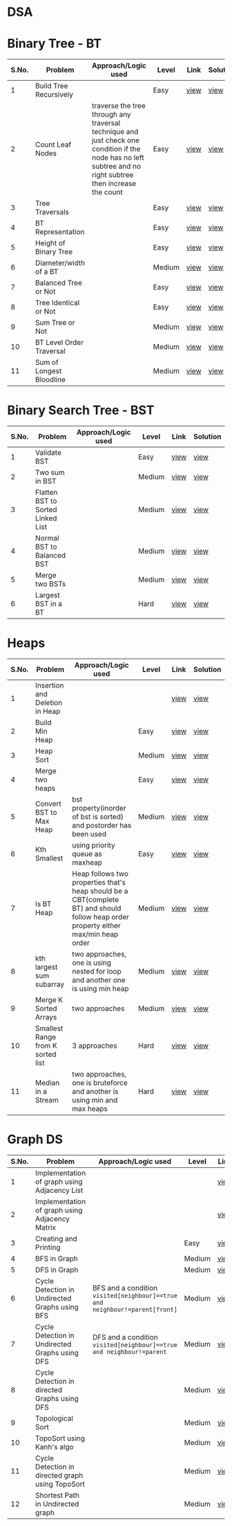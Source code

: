 # DSA

# Binary Tree - BT
S.No. | Problem | Approach/Logic used | Level | Link | Solution |
------|---------|---------------------|-------|------|----------|
1 | Build Tree Recursively  |  | Easy | [view](link) | [view](https://github.com/rishav197/DSA/blob/main/BinaryTree/BuildTree-recursive.cpp) 
2 | Count Leaf Nodes  | traverse the tree through any traversal technique and just check one condition if the node has no left subtree and no right subtree then increase the count | Easy | [view](https://www.naukri.com/code360/problems/count-leaf-nodes_893055?source=youtube&campaign=LoveBabbar_Codestudio&utm_source=youtube&utm_medium=affiliate&utm_campaign=LoveBabbar_Codestudio) | [view](https://github.com/rishav197/DSA/blob/main/BinaryTree/count-leaf-nodes.cpp) 
3 | Tree Traversals |  | Easy | [view](https://www.naukri.com/code360/problems/tree-traversal_981269?utm_source=striver&utm_medium=website&utm_campaign=a_zcoursetuf&nps=true) | [view](https://github.com/rishav197/DSA/blob/main/BinaryTree/Tree-traversals.cpp) 
4 | BT Representation |  | Easy | [view](https://www.geeksforgeeks.org/problems/binary-tree-representation/1?utm_source=youtube&utm_medium=collab_striver_ytdescription&utm_campaign=binary-tree-representation) | [view](https://github.com/rishav197/DSA/blob/main/BinaryTree/BT-representation.cpp) 
5 | Height of Binary Tree |  | Easy | [view](https://leetcode.com/problems/maximum-depth-of-binary-tree/description/) | [view](https://github.com/rishav197/DSA/blob/main/BinaryTree/height-of-BT.cpp) 
6 | Diameter/width of a BT |  | Medium | [view](https://www.geeksforgeeks.org/problems/diameter-of-binary-tree/1) | [view](https://github.com/rishav197/DSA/blob/main/BinaryTree/diameter-of-BT.cpp) 
7 | Balanced Tree or Not |  | Easy | [view](https://www.geeksforgeeks.org/problems/check-for-balanced-tree/1) | [view](https://github.com/rishav197/DSA/blob/main/BinaryTree/check-for-balancedTree.cpp) 
8 | Tree Identical or Not |  | Easy | [view](https://www.geeksforgeeks.org/problems/determine-if-two-trees-are-identical/1) | [view](https://github.com/rishav197/DSA/blob/main/BinaryTree/Tree-Identical-or-Not.cpp) 
9 | Sum Tree or Not |  | Medium | [view](https://www.geeksforgeeks.org/problems/sum-tree/1) | [view](https://github.com/rishav197/DSA/blob/main/BinaryTree/Sum-Tree-or-Not.cpp) 
10 | BT Level Order Traversal |  | Medium | [view](https://leetcode.com/problems/binary-tree-level-order-traversal/description/) | [view](https://github.com/rishav197/DSA/blob/main/BinaryTree/BT-level-order-trsl.cpp) 
11 | Sum of Longest Bloodline |  | Medium | [view](https://www.geeksforgeeks.org/problems/sum-of-the-longest-bloodline-of-a-tree/1) | [view](https://github.com/rishav197/DSA/blob/main/BinaryTree/sum-of-longest-Bloodline.cpp) 



# Binary Search Tree - BST
S.No. | Problem | Approach/Logic used | Level | Link | Solution |
------|---------|---------------------|-------|------|----------|
| 1 | Validate BST |  | Easy | [view](https://www.naukri.com/code360/problems/validate-bst_799483?leftPanelTab=0) | [view](https://github.com/rishav197/DSA/blob/main/BST/Validate-BST.cpp) |
| 2 | Two sum in BST |  | Medium | [view](https://www.naukri.com/code360/problems/two-sum-in-a-bst_1062631?leftPanelTab=0&leftPanelTabValue=PROBLEM) | [view](https://github.com/rishav197/DSA/blob/main/BST/two-sum-in-bst.cpp) |
| 3 | Flatten BST to Sorted Linked List |  | Medium | [view](https://www.naukri.com/code360/problems/flatten-bst-to-a-sorted-list_1169459?leftPanelTab=0&leftPanelTabValue=PROBLEM) | [view](https://github.com/rishav197/DSA/blob/main/BST/Flatten-BST-to-Sorted-LL.cpp) |
| 4 | Normal BST to Balanced BST |  | Medium | [view](https://www.naukri.com/code360/problems/normal-bst-to-balanced-bst_920472?leftPanelTab=0&leftPanelTabValue=PROBLEM) | [view](https://github.com/rishav197/DSA/blob/main/BST/Normal-bst-to-balanced-bst.cpp) |
| 5 | Merge two BSTs |  | Medium | [view](https://www.naukri.com/code360/problems/h_920474?leftPanelTab=0&utm_source=youtube&utm_medium=affiliate&utm_campaign=Lovebabbar) | [view](https://github.com/rishav197/DSA/blob/main/BST/merge-two-bsts.cpp) |
| 6 | Largest BST in a BT |  | Hard | [view](https://www.naukri.com/code360/problems/largest-bst-subtree_893103?leftPanelTab=0&utm_source=youtube&utm_medium=affiliate&utm_campaign=Lovebabbar&leftPanelTabValue=PROBLEM) | [view](https://github.com/rishav197/DSA/blob/main/BST/largest-BST-in-BT.cpp) |



# Heaps
S.No. | Problem | Approach/Logic used | Level | Link | Solution |
------|---------|---------------------|-------|------|----------|
| 1 | Insertion and Deletion in Heap |  |  | [view]() | [view](https://github.com/rishav197/DSA/blob/main/Heaps/Insertion-Deletion-in-heaps.cpp) |
| 2 | Build Min Heap |  | Easy | [view](https://www.naukri.com/code360/problems/build-min-heap_1171167?leftPanelTab=0&utm_source=youtube&utm_medium=affiliate&utm_campaign=Lovebabbar&leftPanelTabValue=PROBLEM) | [view](https://github.com/rishav197/DSA/blob/main/Heaps/build-min-heap.cpp) |
| 3 | Heap Sort |  | Medium | [view](https://leetcode.com/problems/sort-an-array/submissions/1443104945/) | [view](https://github.com/rishav197/DSA/blob/main/Heaps/heap-sort.cpp) |
| 4 | Merge two heaps |  | Easy | [view](https://www.geeksforgeeks.org/problems/merge-two-binary-max-heap0144/1) | [view](https://github.com/rishav197/DSA/blob/main/Heaps/merge-two-heaps.cpp) |
| 5 | Convert BST to Max Heap | bst property(inorder of bst is sorted) and postorder has been used | Medium | [view](https://www.geeksforgeeks.org/problems/bst-to-max-heap/1) | [view](https://github.com/rishav197/DSA/blob/main/Heaps/bst-to-max-heap.cpp) |
| 6 | Kth Smallest | using priority queue as maxheap | Easy | [view](https://www.geeksforgeeks.org/problems/kth-smallest-element5635/1) | [view](https://github.com/rishav197/DSA/blob/main/Heaps/kth-smallest.cpp) |
| 7 | Is BT Heap | Heap follows two properties that's heap should be a CBT(complete BT) and should follow heap order property either max/min heap order | Medium | [view](https://www.geeksforgeeks.org/problems/is-binary-tree-heap/1) | [view](https://github.com/rishav197/DSA/blob/main/Heaps/isBT-heap.cpp) |
| 8 | kth largest sum subarray | two approaches, one is using nested for loop and another one is using min heap | Medium | [view](https://www.naukri.com/code360/problems/k-th-largest-sum-contiguous-subarray_920398?leftPanelTab=0&leftPanelTabValue=PROBLEM) | [view](https://github.com/rishav197/DSA/blob/main/Heaps/kth-largest-sum-subarray.cpp) |
| 9 | Merge K Sorted Arrays | two approaches | Medium | [view](https://www.naukri.com/code360/problems/merge-k-sorted-arrays_975379?leftPanelTab=0&leftPanelTabValue=PROBLEM) | [view](https://github.com/rishav197/DSA/blob/main/Heaps/merge-K-sorted-arrays.cpp) |
| 10 | Smallest Range from K sorted list | 3 approaches | Hard | [view](https://www.naukri.com/code360/problems/smallest-range-from-k-sorted-list_1069356?leftPanelTab=0&leftPanelTabValue=PROBLEM) | [view](https://github.com/rishav197/DSA/blob/main/Heaps/Smallest-range-from-K-sorted-list.cpp) |
| 11 | Median in a Stream | two approaches, one is bruteforce and another is using min and max heaps | Hard | [view](https://www.naukri.com/code360/problems/median-in-a-stream_975268?leftPanelTab=0&leftPanelTabValue=PROBLEM) | [view](https://github.com/rishav197/DSA/blob/main/Heaps/median-in-a-stream.cpp) |


# Graph DS
S.No. | Problem | Approach/Logic used | Level | Link | Solution |
------|---------|---------------------|-------|------|----------|
| 1 | Implementation of graph using Adjacency List |  |  | [view]() | [view](https://github.com/rishav197/DSA/blob/main/Graph/basics-of-graph/adjacency-list.cpp) |
| 2 | Implementation of graph using Adjacency Matrix |  |  | [view]() | [view](https://github.com/rishav197/DSA/blob/main/Graph/basics-of-graph/adjacency-matrix.cpp) |
| 3 | Creating and Printing |  | Easy | [view](https://www.naukri.com/code360/problems/create-a-graph-and-print-it_1214551?topList=love-babbar-dsa-sheet-problems&leftPanelTab=0&leftPanelTabValue=PROBLEM) | [view](https://github.com/rishav197/DSA/blob/main/Graph/basics-of-graph/creating-and-printing.cpp) |
| 4 | BFS in Graph |  | Medium | [view](https://www.naukri.com/code360/problems/bfs-in-graph_973002?topList=love-babbar-dsa-sheet-problems&leftPanelTab=0&leftPanelTabValue=PROBLEM) | [view](https://github.com/rishav197/DSA/blob/main/Graph/BFS-and-DFS/BFS-in-graph.cpp) |
| 5 | DFS in Graph |  | Medium | [view]() | [view](https://github.com/rishav197/DSA/blob/main/Graph/BFS-and-DFS/DFS-in-graph.cpp) |
| 6 | Cycle Detection in Undirected Graphs using BFS | BFS and a condition `visited[neighbour]==true and neighbour!=parent[front]` | Medium | [view](https://www.naukri.com/code360/problems/cycle-detection-in-undirected-graph_1062670?topList=love-babbar-dsa-sheet-problems&leftPanelTab=0&leftPanelTabValue=PROBLEM) | [view](https://github.com/rishav197/DSA/blob/main/Graph/BFS-and-DFS/Cycle-detection-in-undirected-graph-using-BFS.cpp) |
| 7 | Cycle Detection in Undirected Graphs using DFS | DFS and a condition `visited[neighbour]==true and neighbour!=parent` | Medium | [view](https://www.naukri.com/code360/problems/cycle-detection-in-undirected-graph_1062670?topList=love-babbar-dsa-sheet-problems&leftPanelTab=0&leftPanelTabValue=PROBLEM) | [view](https://github.com/rishav197/DSA/blob/main/Graph/BFS-and-DFS/Cycle-detection-in-undirected-graph-using-DFS.cpp) |
| 8 | Cycle Detection in directed Graphs using DFS |  | Medium | [view](https://www.naukri.com/code360/problems/detect-cycle-in-a-directed-graph_1062626?leftPanelTab=0&leftPanelTabValue=PROBLEM) | [view](https://github.com/rishav197/DSA/blob/main/Graph/BFS-and-DFS/Cycle-detection-in-directed-graph-DFS.cpp) |
| 9 | Topological Sort |  | Medium | [view](https://www.naukri.com/code360/problems/topological-sort_982938?topList=love-babbar-dsa-sheet-problems&leftPanelTab=0&leftPanelTabValue=PROBLEM) | [view](https://github.com/rishav197/DSA/blob/main/Graph/Topological-Sort/topoSort-using-DFS.cpp) |
| 10 | TopoSort using Kanh's algo |  | Medium | [view](https://www.naukri.com/code360/problems/topological-sort_982938?topList=love-babbar-dsa-sheet-problems&leftPanelTab=0&leftPanelTabValue=PROBLEM) | [view](https://github.com/rishav197/DSA/blob/main/Graph/Topological-Sort/topoSort-using-Kahns-algo.cpp) |
| 11 | Cycle Detection in directed graph using TopoSort |  | Medium | [view](https://www.naukri.com/code360/problems/detect-cycle-in-a-directed-graph_1062626?leftPanelTab=0&leftPanelTabValue=PROBLEM) | [view](https://github.com/rishav197/DSA/blob/main/Graph/Topological-Sort/cycle-detection-in-directed-graph-using-topoSort.cpp) |
| 12 | Shortest Path in Undirected graph |  | Medium | [view](https://www.naukri.com/code360/problems/shortest-path-in-an-unweighted-graph_981297?leftPanelTab=0&leftPanelTabValue=PROBLEM) | [view](https://github.com/rishav197/DSA/blob/main/Graph/Shortest-path-algo/shortest-path-in-UG.cpp) |



<!--
|1 | Problem   |  | Easy | [view]() | [view]() |
 -->